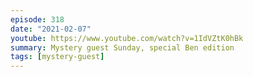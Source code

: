 ```yaml
---
episode: 318
date: "2021-02-07"
youtube: https://www.youtube.com/watch?v=1IdVZtK0hBk
summary: Mystery guest Sunday, special Ben edition
tags: [mystery-guest]
---
```

